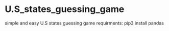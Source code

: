 # U.S_states_guessing_game
simple and easy U.S states guessing game 
requirments:
pip3 install pandas 

